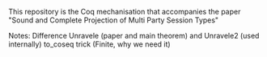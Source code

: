 This repository is the Coq mechanisation that accompanies the paper "Sound and Complete Projection of Multi Party Session Types"

Notes:
Difference Unravele (paper and main theorem) and Unravele2 (used internally)
to_coseq trick (Finite, why we need it)

